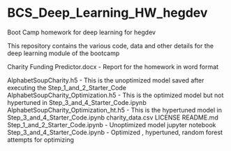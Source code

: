 # BCS_Deep_Learning_HW_hegdev
 Boot Camp homework for deep learning for hegdev


This repository contains the various code, data and other details for the deep learning module of the bootcamp

Charity Funding Predictor.docx              - Report for the homework in word format

AlphabetSoupCharity.h5						- This is the unoptimized model saved after executing the Step_1_and_2_Starter_Code
AlphabetSoupCharity_Optimization.h5			- This is the optimized model but not hypertuned in Step_3_and_4_Starter_Code.ipynb
AlphabetSoupCharity_Optimization_ht.h5		- This is the hypertuned  model  in Step_3_and_4_Starter_Code.ipynb
charity_data.csv
LICENSE
README.md
Step_1_and_2_Starter_Code.ipynb				- Unoptimized model jupyter notebook
Step_3_and_4_Starter_Code.ipynb				- Optimized , hypertuned, random forest attempts for optimizing